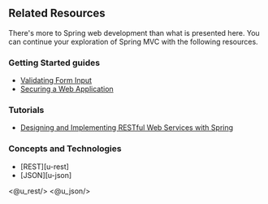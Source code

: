 ## Related Resources

There's more to Spring web development than what is presented here. You can continue your exploration of Spring MVC with the following resources.

### Getting Started guides

* [Validating Form Input][gs-validating-form-input]
* [Securing a Web Application][gs-securing-web]

[gs-validating-form-input]: /guides/gs/validating-form-input/
[gs-securing-web]: /guides/gs/securing-web/

### Tutorials

* [Designing and Implementing RESTful Web Services with Spring][tut-rest]

[tut-rest]: /guides/tutorials/rest

### Concepts and Technologies

* [REST][u-rest]
* [JSON][u-json]

<@u_rest/>
<@u_json/>
